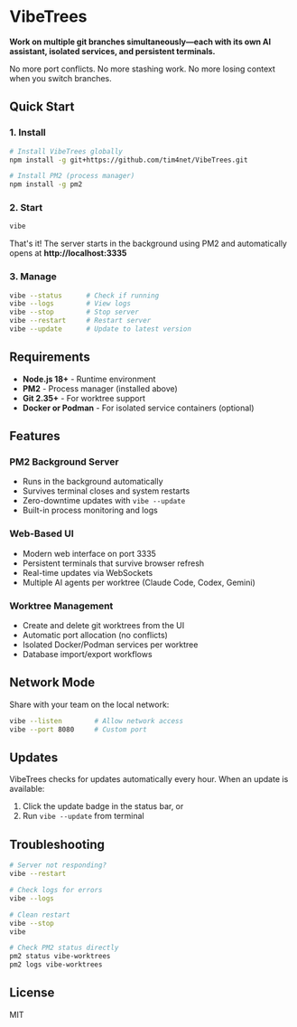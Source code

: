 # VibeTrees

**Work on multiple git branches simultaneously—each with its own AI assistant, isolated services, and persistent terminals.**

No more port conflicts. No more stashing work. No more losing context when you switch branches.

## Quick Start

### 1. Install

```bash
# Install VibeTrees globally
npm install -g git+https://github.com/tim4net/VibeTrees.git

# Install PM2 (process manager)
npm install -g pm2
```

### 2. Start

```bash
vibe
```

That's it! The server starts in the background using PM2 and automatically opens at **http://localhost:3335**

### 3. Manage

```bash
vibe --status      # Check if running
vibe --logs        # View logs
vibe --stop        # Stop server
vibe --restart     # Restart server
vibe --update      # Update to latest version
```

## Requirements

- **Node.js 18+** - Runtime environment
- **PM2** - Process manager (installed above)
- **Git 2.35+** - For worktree support
- **Docker or Podman** - For isolated service containers (optional)

## Features

### PM2 Background Server
- Runs in the background automatically
- Survives terminal closes and system restarts
- Zero-downtime updates with `vibe --update`
- Built-in process monitoring and logs

### Web-Based UI
- Modern web interface on port 3335
- Persistent terminals that survive browser refresh
- Real-time updates via WebSockets
- Multiple AI agents per worktree (Claude Code, Codex, Gemini)

### Worktree Management
- Create and delete git worktrees from the UI
- Automatic port allocation (no conflicts)
- Isolated Docker/Podman services per worktree
- Database import/export workflows

## Network Mode

Share with your team on the local network:

```bash
vibe --listen        # Allow network access
vibe --port 8080     # Custom port
```

## Updates

VibeTrees checks for updates automatically every hour. When an update is available:

1. Click the update badge in the status bar, or
2. Run `vibe --update` from terminal

## Troubleshooting

```bash
# Server not responding?
vibe --restart

# Check logs for errors
vibe --logs

# Clean restart
vibe --stop
vibe

# Check PM2 status directly
pm2 status vibe-worktrees
pm2 logs vibe-worktrees
```

## License

MIT
